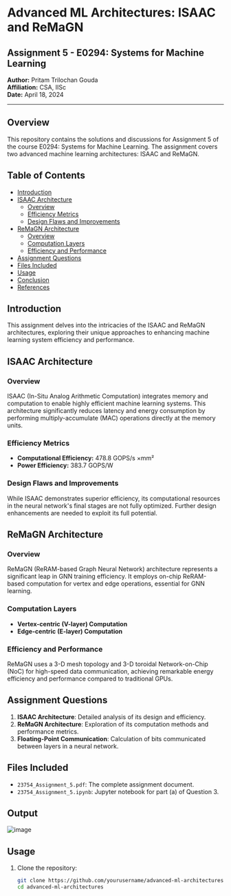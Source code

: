 # Advanced ML Architectures: ISAAC and ReMaGN

## Assignment 5 - E0294: Systems for Machine Learning

**Author:** Pritam Trilochan Gouda  
**Affiliation:** CSA, IISc  
**Date:** April 18, 2024

---

## Overview

This repository contains the solutions and discussions for Assignment 5 of the course E0294: Systems for Machine Learning. The assignment covers two advanced machine learning architectures: ISAAC and ReMaGN.

## Table of Contents

- [Introduction](#introduction)
- [ISAAC Architecture](#isaac-architecture)
  - [Overview](#overview)
  - [Efficiency Metrics](#efficiency-metrics)
  - [Design Flaws and Improvements](#design-flaws-and-improvements)
- [ReMaGN Architecture](#remagn-architecture)
  - [Overview](#overview-1)
  - [Computation Layers](#computation-layers)
  - [Efficiency and Performance](#efficiency-and-performance)
- [Assignment Questions](#assignment-questions)
- [Files Included](#files-included)
- [Usage](#usage)
- [Conclusion](#conclusion)
- [References](#references)

## Introduction

This assignment delves into the intricacies of the ISAAC and ReMaGN architectures, exploring their unique approaches to enhancing machine learning system efficiency and performance.

## ISAAC Architecture

### Overview

ISAAC (In-Situ Analog Arithmetic Computation) integrates memory and computation to enable highly efficient machine learning systems. This architecture significantly reduces latency and energy consumption by performing multiply-accumulate (MAC) operations directly at the memory units.

### Efficiency Metrics

- **Computational Efficiency:** 478.8 GOPS/s ×mm²
- **Power Efficiency:** 383.7 GOPS/W

### Design Flaws and Improvements

While ISAAC demonstrates superior efficiency, its computational resources in the neural network's final stages are not fully optimized. Further design enhancements are needed to exploit its full potential.

## ReMaGN Architecture

### Overview

ReMaGN (ReRAM-based Graph Neural Network) architecture represents a significant leap in GNN training efficiency. It employs on-chip ReRAM-based computation for vertex and edge operations, essential for GNN learning.

### Computation Layers

- **Vertex-centric (V-layer) Computation**
- **Edge-centric (E-layer) Computation**

### Efficiency and Performance

ReMaGN uses a 3-D mesh topology and 3-D toroidal Network-on-Chip (NoC) for high-speed data communication, achieving remarkable energy efficiency and performance compared to traditional GPUs.

## Assignment Questions

1. **ISAAC Architecture**: Detailed analysis of its design and efficiency.
2. **ReMaGN Architecture**: Exploration of its computation methods and performance metrics.
3. **Floating-Point Communication**: Calculation of bits communicated between layers in a neural network.

## Files Included

- `23754_Assignment_5.pdf`: The complete assignment document.
- `23754_Assignment_5.ipynb`: Jupyter notebook for part (a) of Question 3.

## Output

![image](https://github.com/pritamgouda11/ISAAC-and-ReMaGN-Advanced-ML-Architectures/assets/46958858/542d47e8-4282-49ea-8f19-beb12d8775c7)


## Usage

1. Clone the repository:
   ```bash
   git clone https://github.com/yourusername/advanced-ml-architectures.git
   cd advanced-ml-architectures

